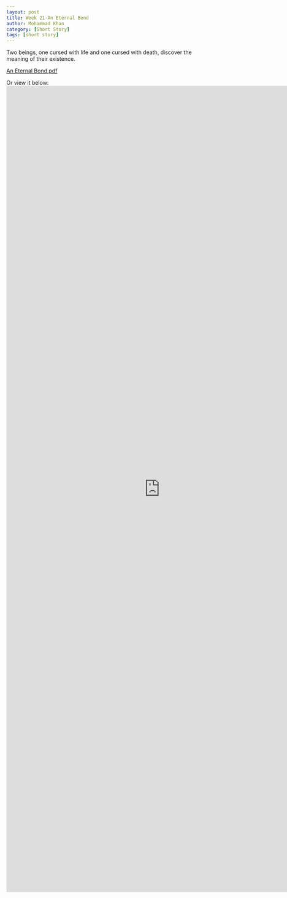 ```yaml
---
layout: post
title: Week 21-An Eternal Bond
author: Mohammad Khan
category: [Short Story]
tags: [short story]
---
```

Two beings, one cursed with life and one cursed with death, discover the meaning of their existence.

<p><a href="https://drive.google.com/file/d/1F2p9pU7tBrMzrqjnbDh75dUB618VML-l/view?usp=sharing">
An Eternal Bond.pdf</a></p>

Or view it below: 
<embed src="https://drive.google.com/file/d/1F2p9pU7tBrMzrqjnbDh75dUB618VML-l/view?usp=sharing#toolbar=0" width="800px" height="2100px" />

